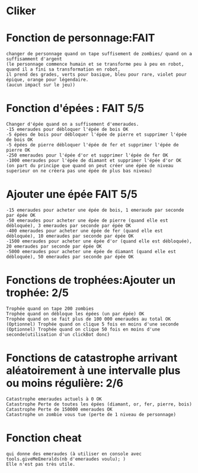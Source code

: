 # Cliker

# Fonction de personnage:FAIT

	changer de personnage quand on tape suffisement de zombies/ quand on a suffisamment d'argent
	(le personnage commence humain et se transforme peu à peu en robot, quand il a fini sa transformation en robot,
	il prend des grades, verts pour basique, bleu pour rare, violet pour épique, orange pour légendaire.
	(aucun impact sur le jeu))

# Fonction d'épées : FAIT 5/5
	Changer d'épée quand on a suffisement d'emeraudes. 
	-15 emeraudes pour débloquer l'épée de bois OK
	-5 épées de bois pour débloquer l'épée de pierre et supprimer l'épée de bois OK
	-5 épées de pierre débloquer l'épée de fer et supprimer l'épée de pierre OK
	-250 emeraudes pour l'épée d'or et supprimer l'épée de fer OK
	-1000 emeraudes pour l'épée de diamant et supprimer l'épée d'or OK
	(on part du principe que quand on peut créer une épée de niveau superieur on ne créera pas une épée de plus bas niveau)

# Ajouter une épée FAIT 5/5
	-15 emeraudes pour acheter une épée de bois, 1 emeraude par seconde par épée OK
	-50 emeraudes pour acheter une épée de pierre (quand elle est débloquée), 3 emeraudes par seconde par épée OK
	-400 emeraudes pour acheter une épée de fer (quand elle est débloquée), 10 emeraudes par seconde par épée OK 
	-1500 emeraudes pour acheter une épée d'or (quand elle est débloquée), 20 emeraudes par seconde par épée OK
	-5000 emeraudes pour acheter une épée de diamant (quand elle est débloquée), 50 emeraudes par seconde par épée OK

# Fonctions de trophées:Ajouter un trophée: 2/5
	Trophée quand on tape 200 zombies 
	Trophée quand on débloque les épées (un par épée) OK
	Trophée quand on se fait plus de 100 000 emeraudes au total OK
	(Optionnel) Trophée quand on clique 5 fois en moins d'une seconde
	(Optionnel) Trophée quand on clique 50 fois en moins d'une seconde(utilisation d'un clickBot donc)

# Fonctions de catastrophe arrivant aléatoirement à une intervalle plus ou moins régulière: 2/6
	Catastrophe emeraudes actuels à 0 OK
	Catastrophe Perte de toutes les épées (diamant, or, fer, pierre, bois) 
	Catastrophe Perte de 150000 emeraudes OK
	Catastrophe un zombie vous tue (perte de 1 niveau de personnage)

# Fonction cheat 
	qui donne des emeraudes (à utiliser en console avec tools.giveMeEmeralds(nb d'emeraudes voulu); )
	Elle n'est pas très utile.
	
